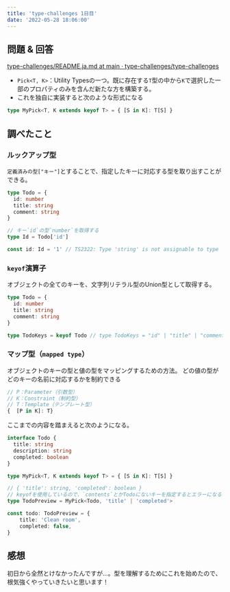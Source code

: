 ```yaml
---
title: 'type-challenges 1日目'
date: '2022-05-28 18:06:00'
---
```


## 問題 & 回答

[type\-challenges/README\.ja\.md at main · type\-challenges/type\-challenges](https://github.com/type-challenges/type-challenges/blob/main/questions/00004-easy-pick/README.ja.md)

- `Pick<T, K>`：Utility Typesの一つ。既に存在する`T`型の中から`K`で選択した一部のプロパティのみを含んだ新たな方を構築する。
- これを独自に実装すると次のような形式になる

```typescript
type MyPick<T, K extends keyof T> = { [S in K]: T[S] }
```

## 調べたこと
### ルックアップ型

`定義済みの型["キー"]`とすることで、指定したキーに対応する型を取り出すことができる。

```typescript
type Todo = {
  id: number
  title: string
  comment: string
}

// キー`id`の型`number`を取得する
type Id = Todo['id']

const id: Id = '1' // TS2322: Type 'string' is not assignable to type 'number'.
```

### `keyof`演算子

オブジェクトの全てのキーを、文字列リテラル型のUnion型として取得する。

```typescript
type Todo = {
  id: number
  title: string
  comment: string
}

type TodoKeys = keyof Todo // type TodoKeys = "id" | "title" | "comment"
```

###  マップ型（`mapped type`）

オブジェクトのキーの型と値の型をマッピングするための方法。
どの値の型がどのキーの名前に対応するかを制約できる

```typescript
// P：Parameter（引数型）
// K：Constraint（制約型）
// T：Template（テンプレート型）
{  [P in K]: T}
```

ここまでの内容を踏まえると次のようになる。

```typescript
interface Todo {
  title: string
  description: string
  completed: boolean
}

type MyPick<T, K extends keyof T> = { [S in K]: T[S] }

// { 'title': string, 'completed': boolean }
// keyofを使用しているので、`contents`とかTodoにないキーを指定するとエラーになる
type TodoPreview = MyPick<Todo, 'title' | 'completed'>

const todo: TodoPreview = {
    title: 'Clean room',
    completed: false,
}
```

## 感想
初日から全然とけなかったんですが...。型を理解するためにこれを始めたので、根気強くやっていきたいと思います！
